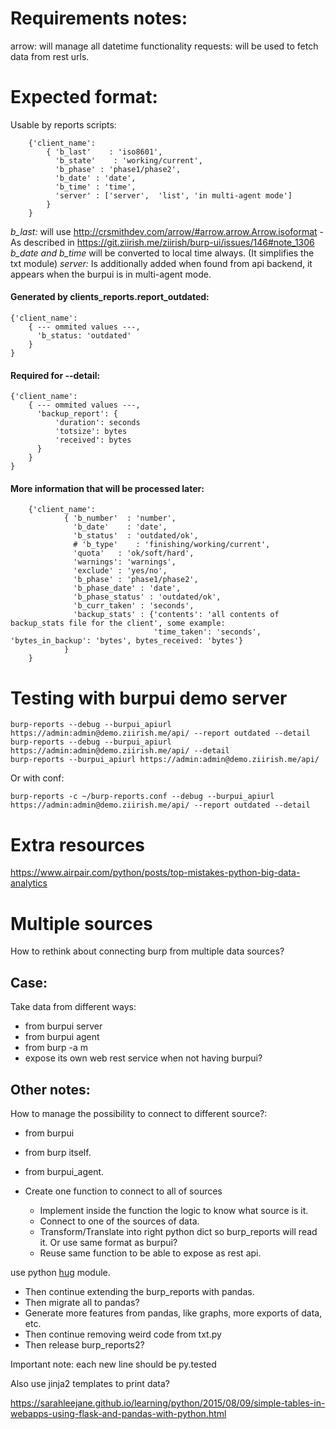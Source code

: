 Requirements notes:
==================
arrow: will manage all datetime functionality
requests: will be used to fetch data from rest urls.


Expected format:
==============

Usable by reports scripts:

        {'client_name':
            { 'b_last'    : 'iso8601',
              'b_state'    : 'working/current',
              'b_phase' : 'phase1/phase2',
              'b_date' : 'date',
              'b_time' : 'time',
              'server' : ['server',  'list', 'in multi-agent mode']
            }
        }

*b_last:* will use http://crsmithdev.com/arrow/#arrow.arrow.Arrow.isoformat - As described in https://git.ziirish.me/ziirish/burp-ui/issues/146#note_1306
*b_date and b_time* will be converted to local time always. (It simplifies the txt module)
*server:* Is additionally added when found from api backend, it appears when the burpui is in multi-agent mode.

#### Generated by clients_reports.report_outdated:

    {'client_name':
        { --- ommited values ---,
          'b_status: 'outdated'
        }
    }

#### Required for --detail:

    {'client_name':
        { --- ommited values ---,
          'backup_report': {
              'duration': seconds
              'totsize': bytes
              'received': bytes
          }
        }
    }

#### More information that will be processed later:

```
    {'client_name':
            { 'b_number'  : 'number',
              'b_date'    : 'date',
              'b_status'  : 'outdated/ok',
              # 'b_type'    : 'finishing/working/current',
              'quota'   : 'ok/soft/hard',
              'warnings': 'warnings',
              'exclude' : 'yes/no',
              'b_phase' : 'phase1/phase2',
              'b_phase_date' : 'date',
              'b_phase_status' : 'outdated/ok',
              'b_curr_taken' : 'seconds',
              'backup_stats' : {'contents': 'all contents of backup_stats file for the client', some example:
                                'time_taken': 'seconds', 'bytes_in_backup': 'bytes', bytes_received: 'bytes'}
            }
    }
```

Testing with burpui demo server
==============================

    burp-reports --debug --burpui_apiurl https://admin:admin@demo.ziirish.me/api/ --report outdated --detail
    burp-reports --debug --burpui_apiurl https://admin:admin@demo.ziirish.me/api/ --detail
    burp-reports --burpui_apiurl https://admin:admin@demo.ziirish.me/api/

Or with conf:

    burp-reports -c ~/burp-reports.conf --debug --burpui_apiurl https://admin:admin@demo.ziirish.me/api/ --report outdated --detail


Extra resources
===============

https://www.airpair.com/python/posts/top-mistakes-python-big-data-analytics


Multiple sources
================

How to rethink about connecting burp from multiple data sources? 

Case:
-----

Take data from different ways: 

* from burpui server
* from burpui agent
* from burp -a m
* expose its own web rest service when not having burpui? 

Other notes:
------------

How to manage the possibility to connect to different source?: 

* from burpui
* from burp itself.
* from burpui_agent.

* Create one function to connect to all of sources
  * Implement inside the function the logic to know what source is it. 
  * Connect to one of the sources of data.
  * Transform/Translate into right python dict so burp_reports will read it. Or use same format as burpui?
  * Reuse same function to be able to expose as rest api. 

use python [hug](http://www.hug.rest/) module. 

* Then continue extending the burp_reports with pandas.  
* Then migrate all to pandas?   
* Generate more features from pandas, like graphs, more exports of data, etc.   
* Then continue removing weird code from txt.py  
* Then release burp_reports2?

 Important note: each new line should be py.tested
 
 Also use jinja2 templates to print data?
 
 https://sarahleejane.github.io/learning/python/2015/08/09/simple-tables-in-webapps-using-flask-and-pandas-with-python.html
 
 